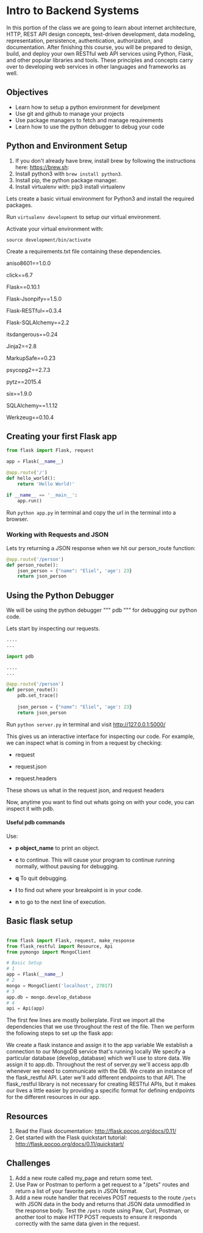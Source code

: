 # Intro to Backend Systems 

In this portion of the class we are going to learn about internet architecture, HTTP, REST API design concepts, test-driven development, data modeling, representation, persistence, authentication, authorization, and documentation. After finishing this course, you will be prepared to design, build, and deploy your own RESTful web API services using Python, Flask, and other popular libraries and tools. These principles and concepts carry over to developing web services in other languages and frameworks as well.

## Objectives

- Learn how to setup a python environment for develpment
- Use git and github to manage your projects
- Use package managers to fetch and manage requirements
- Learn how to use the python debugger to debug your code

## Python and Environment Setup

1. If you don't already have brew, install brew by following the instructions here: https://brew.sh: 
2. Install python3 with ```brew install python3```.
3. Install pip, the python package manager.
4. Install virtualenv with: pip3 install virtualenv


Lets create a basic virtual environment for Python3 and install the required packages.

Run ```virtualenv development``` to setup our virtual environment.

Activate your virtual environment with:

```source development/bin/activate```

Create a requirements.txt file containing these dependencies.


aniso8601==1.0.0

click==6.7

Flask==0.10.1

Flask-Jsonpify==1.5.0

Flask-RESTful==0.3.4

Flask-SQLAlchemy==2.2

itsdangerous==0.24

Jinja2==2.8

MarkupSafe==0.23

psycopg2==2.7.3

pytz==2015.4

six==1.9.0

SQLAlchemy==1.1.12

Werkzeug==0.10.4


## Creating your first Flask app

```python
from flask import Flask, request

app = Flask(__name__)

@app.route('/')
def hello_world():
    return 'Hello World!'

if __name__ == '__main__':
    app.run()

```

Run ```python app.py``` in terminal and copy the url in the terminal into a browser.


### Working with Requests and JSON

Lets try returning a JSON response when we hit our person_route function:

```python
@app.route('/person')
def person_route():
    json_person = {"name": "Eliel", 'age': 23}
    return json_person

```

## Using the Python Debugger

We will be using the python debugger """ pdb """ for debugging our python code.

Lets start by inspecting our requests.

```python
....
...

import pdb

....
...

@app.route('/person')
def person_route():
    pdb.set_trace()
    
    json_person = {"name": "Eliel", 'age': 23}
    return json_person

```

Run ``` python server.py ``` in terminal and visit http://127.0.0.1:5000/

This gives us an interactive interface for inspecting our code.
For example, we can inspect what is coming in from a request by checking:


- request

- request.json

- request.headers


These shows us what in the request json, and request headers

Now, anytime you want to find out whats going on with your code, you can inspect it with pdb.


#### Useful pdb commands

Use:

- **p  object_name** to print an object.
- **c** to continue. This will cause your program to continue running normally, without pausing for debugging.

- **q** To quit debugging.
- **l** to find out where your breakpoint is in your code.
- **n** to go to the next line of execution.


## Basic flask setup
```python

from flask import Flask, request, make_response
from flask_restful import Resource, Api
from pymongo import MongoClient

# Basic Setup
# 1
app = Flask(__name__)
# 2
mongo = MongoClient('localhost', 27017)
# 3
app.db = mongo.develop_database
# 4
api = Api(app)

```

The first few lines are mostly boilerplate. First we import all the dependencies that we use throughout the rest of the file. Then we perform the following steps to set up the flask app:

We create a flask instance and assign it to the app variable
We establish a connection to our MongoDB service that's running locally
We specify a particular database (develop_database) which we'll use to store data. We assign it to app.db. Throughout the rest of server.py we'll access app.db whenever we need to communicate with the DB.
We create an instance of the flask_restful API. Later we'll add different endpoints to that API. The flask_restful library is not necessary for creating RESTful APIs, but it makes our lives a little easier by providing a specific format for defining endpoints for the different resources in our app.


## Resources

1. Read the Flask documentation: http://flask.pocoo.org/docs/0.11/
2. Get started with the Flask quickstart tutorial: http://flask.pocoo.org/docs/0.11/quickstart/

## Challenges

1. Add a new route called my_page and return some text.
2. Use Paw or Postman to perform a get request to a "/pets" routes and return a list of your favorite pets in JSON format.
3. Add a new route handler that receives POST requests to the route `/pets` with JSON data in the body and returns that JSON data unmodified in the response body. Test the `/pets` route using Paw, Curl, Postman, or another tool to make HTTP POST requests to ensure it responds correctly with the same data given in the request.

